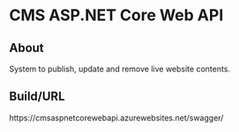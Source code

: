<h1>CMS ASP.NET Core Web API</h1>

<h2>About</h2>
System to publish, update and remove live website contents.

<h2>Build/URL</h2>
https://cmsaspnetcorewebapi.azurewebsites.net/swagger/
